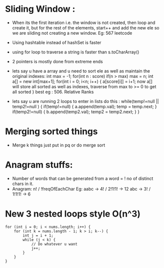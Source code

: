 # Sliding Window :
- When its the first iteration i.e. the window is not created, then loop and create it, but for the rest of the elements, start++ and add the new ele so we are sliding not creating a new window. Eg: 567 leetcode

- Using hashtable instead of hashSet is faster
- using for loop to traverse a string is faster than s.toCharArray()
- 2 pointers is mostly done from extreme ends

- lets say u have a array and u need to sort ele as well as maintain the original indexes:
    int max = -1;
    for(int n : score) if(n > max) max = n;
    int a[] = new int[max+1];
    for(int i = 0; i<n; i++) {
        a[score[i]] = i+1; now a[] will store all sorted as well as indexes, traverse from max to >= 0 to get all sorted
    }
    best eg : 506. Relative Ranks

- lets say u are running 2 loops to enter in lists do this :
    while(temp!=null || temp2!=null ) {
        if(temp!=null) {
            a.append(temp.val);
            temp = temp.next;
        }
        if(temp2!=null) {
            b.append(temp2.val);
            temp2 = temp2.next;
        }
    }
# Merging sorted things
- Merge k things just put in pq or do merge sort

# Anagram stuffs:
- Number of words that can be generated from a word = ! no of distinct chars in it.
- Anagram: n! / !freqOfEachChar   Eg: aabc -> 4! / 2!1!1! -> 12     abc -> 3! / 1!1!1! -> 6

# New 3 nested loops style O(n^3)
    for (int i = 0; i < nums.length; i++) {
        for (int k = nums.length - 1; k > i; k--) {
            int j = i + 1;
            while (j < k) {
                // Do whatever u want
                j++;
            }
        }
    }
        